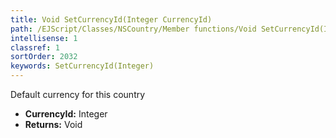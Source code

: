 ```yaml
---
title: Void SetCurrencyId(Integer CurrencyId)
path: /EJScript/Classes/NSCountry/Member functions/Void SetCurrencyId(Integer p_0)
intellisense: 1
classref: 1
sortOrder: 2032
keywords: SetCurrencyId(Integer)
---
```



Default currency for this country



* **CurrencyId:** Integer
* **Returns:** Void


